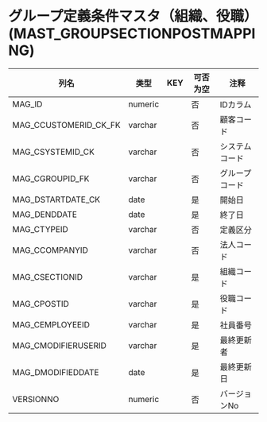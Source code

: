 # グループ定義条件マスタ（組織、役職）(MAST_GROUPSECTIONPOSTMAPPING)
| 列名   | 类型   | KEY  | 可否为空 | 注释   |
| ---- | ---- | ---- | ---- | ---- |
|MAG_ID|numeric||否|IDカラム|
|MAG_CCUSTOMERID_CK_FK|varchar||否|顧客コード|
|MAG_CSYSTEMID_CK|varchar||否|システムコード|
|MAG_CGROUPID_FK|varchar||否|グループコード|
|MAG_DSTARTDATE_CK|date||是|開始日|
|MAG_DENDDATE|date||是|終了日|
|MAG_CTYPEID|varchar||否|定義区分|
|MAG_CCOMPANYID|varchar||否|法人コード|
|MAG_CSECTIONID|varchar||是|組織コード|
|MAG_CPOSTID|varchar||是|役職コード|
|MAG_CEMPLOYEEID|varchar||是|社員番号|
|MAG_CMODIFIERUSERID|varchar||是|最終更新者|
|MAG_DMODIFIEDDATE|date||是|最終更新日|
|VERSIONNO|numeric||否|バージョンNo|
